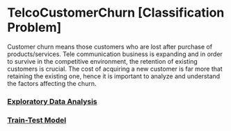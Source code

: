 # TelcoCustomerChurn [Classification Problem]
Customer churn means those customers who are lost after purchase of products/services. Tele communication business is expanding and in order to survive in the competitive environment, the retention of existing customers is crucial. The cost of acquiring a new customer is far more that retaining the existing one, hence it is important to analyze and understand the factors affecting the churn.

### [Exploratory Data Analysis](https://github.com/tejal04/TelcoCustomerChurn/blob/main/EDA_Customer_Churn_Prediction.ipynb)
### [Train-Test Model](https://github.com/tejal04/TelcoCustomerChurn/blob/main/Model_Customer_Churn_Prediction.ipynb)
